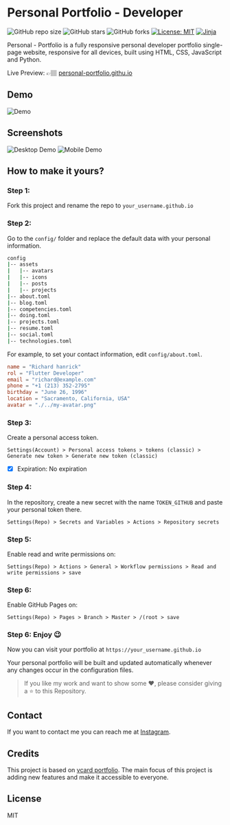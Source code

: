 # Personal Portfolio - Developer

![GitHub repo size](https://img.shields.io/github/repo-size/ivansaul/personal-portfolio)
![GitHub stars](https://img.shields.io/github/stars/ivansaul/personal-portfolio)
![GitHub forks](https://img.shields.io/github/forks/ivansaul/personal-portfolio)
[![License: MIT](https://img.shields.io/badge/License-MIT-yellow.svg)](https://opensource.org/licenses/MIT)
[![Jinja](https://github.com/ivansaul/personal-portfolio/actions/workflows/jinja.yml/badge.svg)](https://github.com/ivansaul/personal-portfolio/actions/workflows/jinja.yml)


Personal - Portfolio is a fully responsive personal developer portfolio single-page website, responsive for all devices, built using HTML, CSS, JavaScript and Python.

Live Preview: 👉🏽 [personal-portfolio.githu.io](https://ivansaul.github.io/personal-portfolio/)

## Demo
![Demo](https://raw.githubusercontent.com/ivansaul/demos/master/python/personal-portfolio-demo.gif)

## Screenshots
![Desktop Demo](https://i.imgur.com/xKkMSwR.png "Desktop Demo")
![Mobile Demo](https://i.imgur.com/G1A1nBu.pngg "Mobile Demo")

## **How to make it yours?** 

### Step 1: 
Fork this project and rename the repo to `your_username.github.io`

### Step 2:
Go to the `config/` folder and replace the default data with your personal information.

```bash
config
|-- assets
|   |-- avatars
|   |-- icons
|   |-- posts
|   |-- projects
|-- about.toml
|-- blog.toml
|-- competencies.toml
|-- doing.toml
|-- projects.toml
|-- resume.toml
|-- social.toml
|-- technologies.toml
```

For example, to set your contact information, edit `config/about.toml`.

```toml
name = "Richard hanrick"
rol = "Flutter Developer"
email = "richard@example.com"
phone = "+1 (213) 352-2795"
birthday = "June 26, 1996"
location = "Sacramento, California, USA"
avatar = "./../my-avatar.png"
```

### Step 3:
Create a personal access token.

`Settings(Account) > Personal access tokens > tokens (classic) > Generate new token > Generate new token (classic) `

- [x] Expiration: No expiration

### Step 4: 
In the repository, create a new secret with the name `TOKEN_GITHUB` and paste your personal token there.

`Settings(Repo) > Secrets and Variables > Actions > Repository secrets`

### Step 5: 
Enable read and write permissions on:

`Settings(Repo) > Actions > General > Workflow permissions > Read and write permissions > save`

### Step 6: 
Enable GitHub Pages on:

`Settings(Repo) > Pages > Branch > Master > /(root > save`

### Step 6: Enjoy 😉
Now you can visit your portfolio at `https://your_username.github.io`

Your personal portfolio will be built and updated automatically whenever any changes occur in the configuration files.
 
> If you like my work and want to show some ❤️, please consider giving a ⭐️ to this Repository.

## Contact
If you want to contact me you can reach me at [Instagram](#).

## Credits
This project is based on [vcard portfolio](vard). The main focus of this project is adding new features and make it accessible to everyone.

## License

MIT

[vcard]: https://github.com/codewithsadee/vcard-personal-portfolio
[devfolio]: https://ivansaul.github.io/personal-portfolio
[demo]: https://raw.githubusercontent.com/ivansaul/demos/master/python/personal-portfolio-demo.gif
